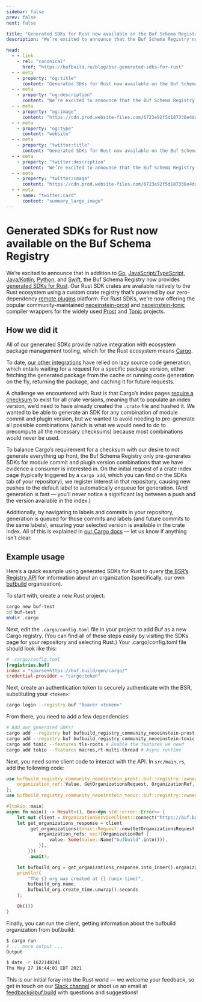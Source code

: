 ```yaml
---
sidebar: false
prev: false
next: false

title: "Generated SDKs for Rust now available on the Buf Schema Registry"
description: "We’re excited to announce that the Buf Schema Registry now supports generated SDKs for Rust. Our Rust SDK crates are available natively to the Rust ecosystem using a custom crate registry that’s powered by our zero-dependency remote plugins platform."

head:
  - - link
    - rel: "canonical"
      href: "https://bufbuild.ru/blog/bsr-generated-sdks-for-rust"
  - - meta
    - property: "og:title"
      content: "Generated SDKs for Rust now available on the Buf Schema Registry"
  - - meta
    - property: "og:description"
      content: "We’re excited to announce that the Buf Schema Registry now supports generated SDKs for Rust. Our Rust SDK crates are available natively to the Rust ecosystem using a custom crate registry that’s powered by our zero-dependency remote plugins platform."
  - - meta
    - property: "og:image"
      content: "https://cdn.prod.website-files.com/6723e92f5d187330e4da8144/674fa998a569ef00d761d24f_Rust%20SDKs.png"
  - - meta
    - property: "og:type"
      content: "website"
  - - meta
    - property: "twitter:title"
      content: "Generated SDKs for Rust now available on the Buf Schema Registry"
  - - meta
    - property: "twitter:description"
      content: "We’re excited to announce that the Buf Schema Registry now supports generated SDKs for Rust. Our Rust SDK crates are available natively to the Rust ecosystem using a custom crate registry that’s powered by our zero-dependency remote plugins platform."
  - - meta
    - property: "twitter:image"
      content: "https://cdn.prod.website-files.com/6723e92f5d187330e4da8144/674fa998a569ef00d761d24f_Rust%20SDKs.png"
  - - meta
    - name: "twitter:card"
      content: "summary_large_image"
---
```


# Generated SDKs for Rust now available on the Buf Schema Registry

We’re excited to announce that in addition to [Go](/docs/bsr/generated-sdks/go/index.md), [JavaScript/TypeScript](/docs/bsr/generated-sdks/npm/index.md), [Java/Kotlin](/docs/bsr/generated-sdks/maven/index.md), [Python](/docs/bsr/generated-sdks/python/index.md), and [Swift](/docs/bsr/generated-sdks/swift/index.md), the Buf Schema Registry now provides [generated SDKs for Rust](/docs/bsr/generated-sdks/cargo/index.md). Our Rust SDK crates are available natively to the Rust ecosystem using a custom crate registry that’s powered by our zero-dependency [remote plugins](https://buf.build/plugins) platform. For Rust SDKs, we’re now offering the popular community-maintained [neoeinstein-prost](https://buf.build/community/neoeinstein-prost) and [neoeinstein-tonic](https://buf.build/community/neoeinstein-tonic) compiler wrappers for the widely used [Prost](https://github.com/tokio-rs/prost) and [Tonic](https://github.com/hyperium/tonic) projects.

## How we did it

All of our generated SDKs provide native integration with ecosystem package management tooling, which for the Rust ecosystem means [Cargo](https://crates.io/).

To date, [our other integrations](/docs/bsr/generated-sdks/index.md) have relied on lazy source code generation, which entails waiting for a request for a specific package version, either fetching the generated package from the cache or running code generation on the fly, returning the package, and caching it for future requests.

A challenge we encountered with Rust is that Cargo’s index pages [require a checksum](https://doc.rust-lang.org/cargo/reference/registry-index.html#json-schema) to exist for all crate versions, meaning that to populate an index version, we’d need to have already created the `.crate` file and hashed it. We wanted to be able to generate an SDK for any combination of module commit and plugin version, but we wanted to avoid needing to pre-generate all possible combinations (which is what we would need to do to precompute all the necessary checksums) because most combinations would never be used.

To balance Cargo’s requirement for a checksum with our desire to not generate everything up front, the Buf Schema Registry only pre-generates SDKs for module commit and plugin version combinations that we have evidence a consumer is interested in. On the initial request of a crate index page (typically triggered by a `cargo add`, which you can find on the SDKs tab of your repository), we register interest in that repository, causing new pushes to the default label to automatically enqueue for generation. (And generation is fast — you’ll never notice a significant lag between a push and the version available in the index.)

Additionally, by navigating to labels and commits in your repository, generation is queued for those commits and labels (and future commits to the same labels), ensuring your selected version is available in the crate index. All of this is explained in [our Cargo docs](/docs/bsr/generated-sdks/cargo/index.md) — let us know if anything isn’t clear.

## Example usage

Here’s a quick example using generated SDKs for Rust to query [the BSR’s Registry API](https://buf.build/bufbuild/registry) for information about an organization (specifically, our own [bufbuild](https://buf.build/bufbuild) organization).

To start with, create a new Rust project:

```bash
cargo new buf-test
cd buf-test
mkdir .cargo
```

Next, edit the `.cargo/config.toml` file in your project to add Buf as a new Cargo registry. (You can find all of these steps easily by visiting the SDKs page for your repository and selecting Rust.) Your .cargo/config.toml file should look like this:

```toml
# .cargo/config.toml
[registries.buf]
index = "sparse+https://buf.build/gen/cargo/"
credential-provider = "cargo:token"
```

Next, create an authentication token to securely authenticate with the BSR, substituting your `<token>`:

```bash
cargo login --registry buf "Bearer <token>"
```

From there, you need to add a few dependencies:

```bash
# Add our generated SDKs!
cargo add --registry buf bufbuild_registry_community_neoeinstein-prost
cargo add --registry buf bufbuild_registry_community_neoeinstein-tonic
cargo add tonic --features tls-roots # Enable the features we need
cargo add tokio --features macros,rt-multi-thread # Async runtime
```

Next, you need some client code to interact with the API. In `src/main.rs`, add the following code:

```rust
use bufbuild_registry_community_neoeinstein_prost::buf::registry::owner::v1::{
    organization_ref::Value, GetOrganizationsRequest, OrganizationRef,
};
use bufbuild_registry_community_neoeinstein_tonic::buf::registry::owner::v1::tonic::organization_service_client::OrganizationServiceClient;

#[tokio::main]
async fn main() -> Result<(), Box<dyn std::error::Error>> {
    let mut client = OrganizationServiceClient::connect("https://buf.build").await?;
    let get_organizations_response = client
        .get_organizations(tonic::Request::new(GetOrganizationsRequest {
            organization_refs: vec![OrganizationRef {
                value: Some(Value::Name("bufbuild".into())),
            }],
        }))
        .await?;

    let bufbuild_org = get_organizations_response.into_inner().organizations[0].to_owned();
    println!(
        "The {} org was created at {} (unix time)",
        bufbuild_org.name,
        bufbuild_org.create_time.unwrap().seconds
    );

    Ok(())
}
```

Finally, you can run the client, getting information about the bufbuild organization from buf.build:

```bash
$ cargo run
# ... more output ...
Output

$ date -r 1622148241
Thu May 27 16:44:01 EDT 2021
```

This is our initial foray into the Rust world — we welcome your feedback, so get in touch on our [Slack channel](https://buf.build/b/slack) or shoot us an email at [feedback@buf.build](mailto:feedback@buf.build) with questions and suggestions!

‍
